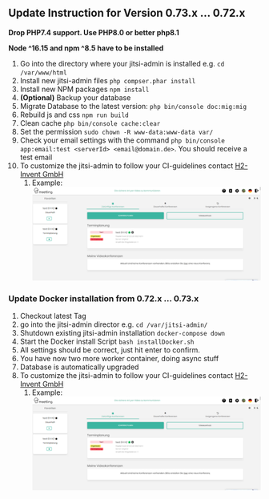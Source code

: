 ## Update Instruction for Version 0.73.x ... 0.72.x
__Drop PHP7.4 support. Use PHP8.0 or better php8.1__

__Node ^16.15 and npm ^8.5 have to be installed__

1. Go into the directory where your jitsi-admin is installed e.g. `cd /var/www/html`
2. Install new jitsi-admin files `php compser.phar install`
3. Install new NPM packages `npm install`
4. __(Optional)__ Backup your database
5. Migrate Database to the latest version: `php bin/console doc:mig:mig`
6. Rebuild js and css `npm run build`
7. Clean cache `php bin/console cache:clear`
8. Set the permission `sudo chown -R www-data:www-data var/`
9. Check your email settings with the command `php bin/console app:email:test <serverId> <email@domain.de>`. You should receive a test email
10. To customize the jitsi-admin to follow your CI-guidelines contact [H2-Invent GmbH](mailto:info@h2-invent.com)
    1. Example:![Screenshot customized jitsi-admin](docs/images/screenshot_CI.png)

### Update Docker installation from 0.72.x ... 0.73.x

1. Checkout latest Tag 
2. go into the jitsi-admin director e.g. `cd /var/jitsi-admin/`
3. Shutdown existing jitsi-admin installation `docker-compose down`
4. Start the Docker install Script `bash installDocker.sh`
5. All settings should be correct, just hit enter to confirm.
6. You have now two more worker container, doing async stuff
7. Database is automatically upgraded
8. To customize the jitsi-admin to follow your CI-guidelines contact [H2-Invent GmbH](mailto:info@h2-invent.com)
   1. Example:![Screenshot customized jitsi-admin](docs/images/screenshot_CI.png)